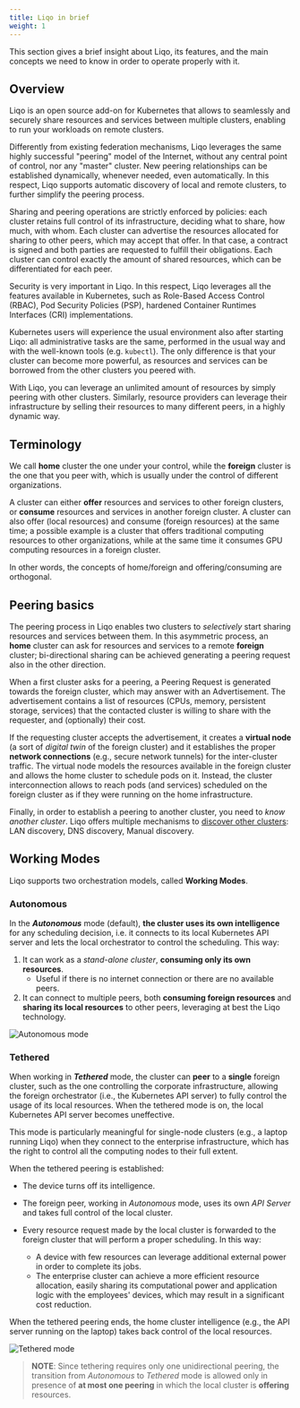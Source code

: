 ```yaml
---
title: Liqo in brief
weight: 1
---
```


This section gives a brief insight about Liqo, its features, and the main concepts we need to know in order to operate properly with it.

## Overview
Liqo is an open source add-on for Kubernetes that allows to seamlessly and securely share resources and services between multiple clusters, enabling to run your workloads on remote clusters.

Differently from existing federation mechanisms, Liqo leverages the same highly successful "peering" model of the Internet, without any central point of control, nor any "master" cluster.
New peering relationships can be established dynamically, whenever needed, even automatically.
In this respect, Liqo supports automatic discovery of local and remote clusters, to further simplify the peering process.

Sharing and peering operations are strictly enforced by policies: each cluster retains full control of its infrastructure,
deciding what to share, how much, with whom. Each cluster can advertise the resources allocated for sharing to other peers, which may accept that offer. In that case, a contract is signed and both parties are requested to fulfill their obligations.
Each cluster can control exactly the amount of shared resources, which can be differentiated for each peer.

Security is very important in Liqo. In this respect, Liqo leverages all the features available in Kubernetes, such as
Role-Based Access Control (RBAC), Pod Security Policies (PSP), hardened Container Runtimes Interfaces (CRI) implementations.

Kubernetes users will experience the usual environment also after starting Liqo: all administrative tasks are the same, performed in the usual way and with the well-known tools (e.g. `kubectl`). The only difference is that your cluster can become more powerful, as resources and services can be borrowed from the other clusters you peered with.

With Liqo, you can leverage an unlimited amount of resources by simply peering with other clusters. Similarly, resource providers can leverage their infrastructure by selling their resources to many different peers, in a highly dynamic way.

## Terminology
We call **home** cluster the one under your control, while the **foreign** cluster is the one that you peer with, which is usually under the control of different organizations.

A cluster can either **offer** resources and services to other foreign clusters, or **consume** resources and services in another foreign cluster. A cluster can also offer (local resources) and consume (foreign resources) at the same time; a possible example is a cluster that offers traditional computing resources to other organizations, while at the same time it consumes GPU computing resources in a foreign cluster.

In other words, the concepts of home/foreign and offering/consuming are orthogonal.


## Peering basics

The peering process in Liqo enables two clusters to *selectively* start sharing resources and services between them.
In this asymmetric process, an **home** cluster can ask for resources and services to a remote **foreign** cluster; bi-directional sharing can be achieved generating a peering request also in the other direction.

When a first cluster asks for a peering, a Peering Request is generated towards the foreign cluster, which may answer with
an Advertisement. The advertisement contains a list of resources (CPUs, memory, persistent storage, services) that the contacted cluster is willing to share with the requester, and (optionally) their cost.

If the requesting cluster accepts the advertisement, it creates a **virtual node** (a sort of *digital twin* of the foreign cluster) and it establishes the proper **network connections** (e.g., secure network tunnels) for the inter-cluster traffic.
The virtual node models the resources available in the foreign cluster and allows the home cluster to schedule pods on it. Instead, the cluster interconnection allows to reach pods (and services) scheduled on the foreign cluster as if they were running on the home infrastructure.

Finally, in order to establish a peering to another cluster, you need to *know another cluster*. Liqo offers multiple mechanisms to [discover other clusters](../configure/discovery): LAN discovery, DNS discovery, Manual discovery.


## Working Modes

Liqo supports two orchestration models, called **Working Modes**.

### Autonomous

In the **_Autonomous_** mode (default), **the cluster uses its own intelligence** for any scheduling decision, i.e. it connects to its local Kubernetes API server and lets the local orchestrator to control the scheduling. This way:

1. It can work as a _stand-alone cluster_, **consuming only its own resources**.
    * Useful if there is no internet connection or there are no available peers.
2. It can connect to multiple peers, both **consuming foreign resources** and **sharing its local resources** to other peers, leveraging at best the Liqo technology.

![Autonomous mode](/images/tray-agent/autonomous-mode.png)


### Tethered

When working in **_Tethered_** mode, the cluster can **peer** to a **single** foreign cluster, such as the one controlling the corporate infrastructure, allowing the foreign orchestrator (i.e., the Kubernetes API server) to fully control the usage of its local resources.
When the tethered mode is on, the local Kubernetes API server becomes uneffective.

This mode is particularly meaningful for single-node clusters (e.g., a laptop running Liqo) when they connect to the enterprise infrastructure, which has the right to control all the computing nodes to their full extent.

When the tethered peering is established:
  * The device turns off its intelligence.
  * The foreign peer, working in _Autonomous_ mode, uses its own _API Server_ and takes full control of the local cluster.
  * Every resource request made by the local cluster is forwarded to the foreign cluster that will perform a proper scheduling. In this way:

      * A device with few resources can leverage additional external power in order to complete its jobs.
      * The enterprise cluster can achieve a more efficient resource allocation, easily sharing its computational power and application logic with the employees' devices, which may result in a significant cost reduction.

When the tethered peering ends, the home cluster intelligence (e.g., the API server running on the laptop) takes back control of the local resources.

![Tethered mode](/images/tray-agent/tethered-mode.png)

> **NOTE**: Since tethering requires only one unidirectional peering, the transition from _Autonomous_ to _Tethered_ mode is allowed only in presence of **at most one peering** in which the local cluster is **offering** resources.

<!-- TODO I am not sure about the last part of the sentence, "in which the local cluster is **offering** resources." I believe it should be "we should have only one peer active", without any other conditions. -->